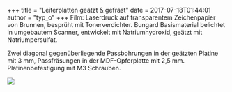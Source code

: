 +++
title = "Leiterplatten geätzt & gefräst"
date = 2017-07-18T01:44:01
author = "typ_o"
+++
Film: Laserdruck auf transparentem Zeichenpapier von Brunnen, besprüht
mit Tonerverdichter. Bungard Basismaterial belichtet in umgebautem
Scanner, entwickelt mit Natriumhydroxid, geätzt mit Natriumpersulfat.  
  
Zwei diagonal gegenüberliegende Passbohrungen in der geätzten Platine
mit 3 mm, Passfräsungen in der MDF-Opferplatte mit 2,5 mm.
Platinenbefestigung mit M3 Schrauben.  
  
[![](https://flipdot.org/blog/uploads/20170716_193339.serendipityThumb.jpg)](https://flipdot.org/blog/uploads/20170716_193339.jpg)
